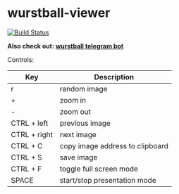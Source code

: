# wurstball-viewer

[![Build Status](https://travis-ci.org/Sydrimon/wurstball-viewer.svg?branch=master)](https://travis-ci.org/Sydrimon/wurstball-viewer)


**Also check out: [wurstball telegram bot](https://github.com/Sydrimon/wurstball_bot)**

Controls:

**Key** | **Description**
-----|------
r | random image
+ | zoom in
- | zoom out
CTRL + left | previous image
CTRL + right | next image
CTRL + C | copy image address to clipboard
CTRL + S | save image
CTRL + F | toggle full screen mode
SPACE | start/stop presentation mode
